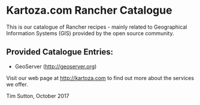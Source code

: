 # Kartoza.com Rancher Catalogue

This is our catalogue of Rancher recipes - mainly related to
Geographical Information Systems (GIS) provided by the
open source community.

Provided Catalogue Entries:
---------------------------
* GeoServer (http://geoserver.org)

Visit our web page at http://kartoza.com to find out 
more about the services we offer.

Tim Sutton, October 2017
